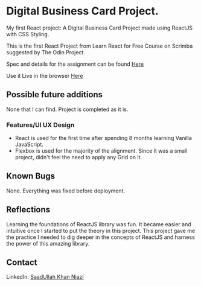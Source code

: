 # Digital Business Card Project.

My first React project: A Digital Business Card Project made using ReactJS with CSS Styling.

This is the first React Project from Learn React for Free Course on Scrimba suggested by The Odin Project.

Spec and details for the assignment can be found [Here](https://scrimba.com/learn/learnreact/react-section-1-solo-project-coce646e88eea46f91af43ca4)

Use it Live in the browser [Here](https://saadniazifed.github.io/React-Business-Card/)

## Possible future additions

None that I can find. Project is completed as it is.

### Features/UI UX Design
* React is used for the first time after spending 8 months learning Vanilla JavaScript.
* Flexbox is used for the majority of the alignment. Since it was a small project, didn't feel the need to apply any Grid on it.


## Known Bugs
None. Everything was fixed before deployment.

## Reflections
Learning the foundations of ReactJS library was fun. It became easier and intuitive once I started to put the theory in this project. This project gave me the practice I needed to dig deeper in the concepts of ReactJS and harness the power of this amazing library.

## Contact
LinkedIn: <a href="https://www.linkedin.com/in/saadniazifed"> SaadUllah Khan Niazi</a>

